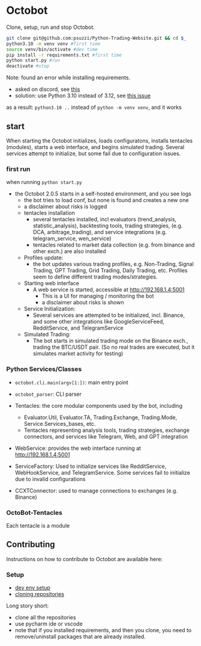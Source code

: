 # Octobot

Clone, setup, run and stop Octobot.

```bash
git clone git@github.com:psuzzi/Python-Trading-Website.git && cd $_
python3.10 -m venv venv #first time
source venv/bin/activate #dev time
pip install -r requirements.txt #first time
python start.py #run
deactivate #stop
```

Note: found an error while installing requirements. 
- asked on discord, see [this](https://discord.com/channels/530629985661222912/530636611222765593/1288550451029086289)
- solution: use Python 3.10 instead of 3.12, see [this issue](https://github.com/Drakkar-Software/OctoBot/issues/2678#issuecomment-2231294572) 

as a result: `python3.10 ..` instead of `python -m venv venv`, and it works





## start

When starting the Octobot initializes, loads configuratons, installs tentacles (modules), starts a web interface, and begins simulated trading. Several services attempt to initialize, but some fail due to configuration issues.

### first run

when running `python start.py` 
- the Octobot 2.0.5 starts in a self-hosted environment, and you see logs
  - the bot tries to load conf, but none is found and creates a new one
  - a disclaimer about risks is logged
  - tentacles installation 
    - several tentacles installed, incl evaluators (trend_analysis, statistic_analysis), backtesting tools, trading strategies, (e.g. DCA, arbitrage_trading), and service integrations (e.g. telegram_service, wen_service)
    - tentacles related to market data collection (e.g. from binance and other exch.) are also installed
  - Profiles update: 
    - the bot updates various trading profiles, e.g. Non-Trading, Signal Trading, GPT Trading, Grid Trading, Daily Trading, etc. Profiles seem to define different trading modes/strategies.
  - Starting web interface
    - A web service is started, accessible at http://192.168.1.4:5001
      - This is a UI for managing / monitoring the bot
      - a disclaimer about risks is shown
  - Service Initialization:
    - Several services are attempted to be initialized, incl. Binance, and some other integrations like GoogleServiceFeed, RedditService, and TelegramService
  - Simulated Trading:
    - The bot starts in simulated trading mode on the Binance exch., trading the BTC/USDT pair. (So no real trades are executed, but it simulates market activity for testing)

### Python Services/Classes

- `octobot.cli.main(argv[1:])`: main entry point
- `octobot_parser`: CLI parser

- Tentacles: the core modular components used by the bot, including
  - Evaluator.Util, Evaluator.TA, Trading.Exchange, Trading.Mode, Service.Services_bases, etc.
  - Tentacles representing analysis tools, trading strategies, exchange connectors, and services like Telegram, Web, and GPT integration
- WebService: provides the web interface running at http://192.168.1.4:5001
- ServiceFactory: Used to initialize services like RedditService, WebHookService, and TelegramService. Some services fail to initialize due to invalid configurations
- CCXTConnector: used to manage connections to exchanges (e.g. Binance)


### OctoBot-Tentacles

Each tentacle is a module


## Contributing

Instructions on how to contribute to Octobot are available here: 

### Setup
- [dev env setup](https://www.octobot.cloud/en/guides/octobot-developers-environment/setup-your-environment)
- [cloning repositories](https://www.octobot.cloud/en/guides/octobot-developers-environment/setup-your-environment#cloning-octobot-repositories-with-git)

Long story short:

- clone all the repositories
- use pycharm ide or vscode
- note that if you installed requirements, and then you clone, you need to remove/uninstall packages that are already installed.